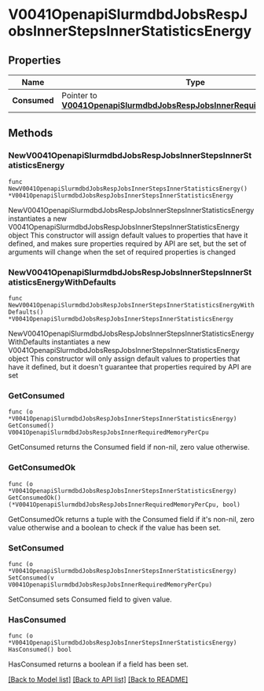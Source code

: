# V0041OpenapiSlurmdbdJobsRespJobsInnerStepsInnerStatisticsEnergy

## Properties

Name | Type | Description | Notes
------------ | ------------- | ------------- | -------------
**Consumed** | Pointer to [**V0041OpenapiSlurmdbdJobsRespJobsInnerRequiredMemoryPerCpu**](V0041OpenapiSlurmdbdJobsRespJobsInnerRequiredMemoryPerCpu.md) |  | [optional] 

## Methods

### NewV0041OpenapiSlurmdbdJobsRespJobsInnerStepsInnerStatisticsEnergy

`func NewV0041OpenapiSlurmdbdJobsRespJobsInnerStepsInnerStatisticsEnergy() *V0041OpenapiSlurmdbdJobsRespJobsInnerStepsInnerStatisticsEnergy`

NewV0041OpenapiSlurmdbdJobsRespJobsInnerStepsInnerStatisticsEnergy instantiates a new V0041OpenapiSlurmdbdJobsRespJobsInnerStepsInnerStatisticsEnergy object
This constructor will assign default values to properties that have it defined,
and makes sure properties required by API are set, but the set of arguments
will change when the set of required properties is changed

### NewV0041OpenapiSlurmdbdJobsRespJobsInnerStepsInnerStatisticsEnergyWithDefaults

`func NewV0041OpenapiSlurmdbdJobsRespJobsInnerStepsInnerStatisticsEnergyWithDefaults() *V0041OpenapiSlurmdbdJobsRespJobsInnerStepsInnerStatisticsEnergy`

NewV0041OpenapiSlurmdbdJobsRespJobsInnerStepsInnerStatisticsEnergyWithDefaults instantiates a new V0041OpenapiSlurmdbdJobsRespJobsInnerStepsInnerStatisticsEnergy object
This constructor will only assign default values to properties that have it defined,
but it doesn't guarantee that properties required by API are set

### GetConsumed

`func (o *V0041OpenapiSlurmdbdJobsRespJobsInnerStepsInnerStatisticsEnergy) GetConsumed() V0041OpenapiSlurmdbdJobsRespJobsInnerRequiredMemoryPerCpu`

GetConsumed returns the Consumed field if non-nil, zero value otherwise.

### GetConsumedOk

`func (o *V0041OpenapiSlurmdbdJobsRespJobsInnerStepsInnerStatisticsEnergy) GetConsumedOk() (*V0041OpenapiSlurmdbdJobsRespJobsInnerRequiredMemoryPerCpu, bool)`

GetConsumedOk returns a tuple with the Consumed field if it's non-nil, zero value otherwise
and a boolean to check if the value has been set.

### SetConsumed

`func (o *V0041OpenapiSlurmdbdJobsRespJobsInnerStepsInnerStatisticsEnergy) SetConsumed(v V0041OpenapiSlurmdbdJobsRespJobsInnerRequiredMemoryPerCpu)`

SetConsumed sets Consumed field to given value.

### HasConsumed

`func (o *V0041OpenapiSlurmdbdJobsRespJobsInnerStepsInnerStatisticsEnergy) HasConsumed() bool`

HasConsumed returns a boolean if a field has been set.


[[Back to Model list]](../README.md#documentation-for-models) [[Back to API list]](../README.md#documentation-for-api-endpoints) [[Back to README]](../README.md)


